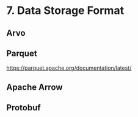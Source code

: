 # 7. Data Storage Format

## Arvo

## Parquet
https://parquet.apache.org/documentation/latest/

## Apache Arrow

## Protobuf

